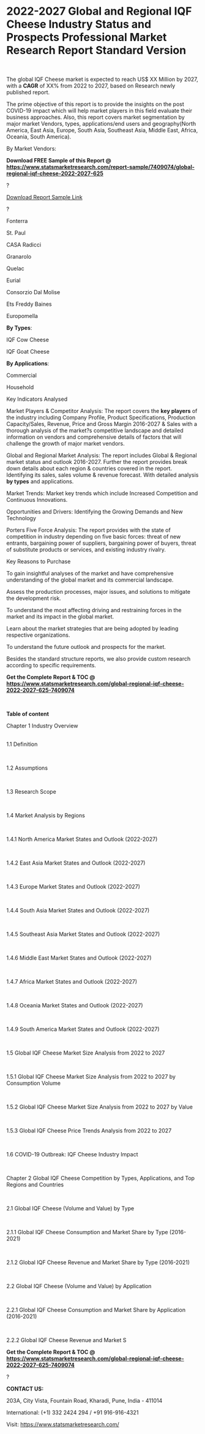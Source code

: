 <h1>2022-2027 Global and Regional IQF Cheese Industry Status and Prospects Professional Market Research Report Standard Version</h1><br/><p>The global IQF Cheese market is expected to reach US$ XX Million by 2027, with a <strong>CAGR</strong> of XX% from 2022 to 2027, based on Research newly published report.</p>
 
 
 
 <p>The prime objective of this report is to provide the insights on the post COVID-19 impact which will help market players in this field evaluate their business approaches. Also, this report covers market segmentation by major market Vendors, types, applications/end users and geography(North America, East Asia, Europe, South Asia, Southeast Asia, Middle East, Africa, Oceania, South America).</p>
 
 
 
 <p>By Market Vendors:</p>
 
 
 
 <div><b>Download FREE Sample of this Report @ <a href="https://www.statsmarketresearch.com/download-free-sample/7409074/global-regional-iqf-cheese-2022-2027-625">https://www.statsmarketresearch.com/report-sample/7409074/global-regional-iqf-cheese-2022-2027-625</a></b></div>
 
 
 
 <p>? </p>
 
 
 
 <p><a href="https://www.statsmarketresearch.com/download-free-sample/7409074/global-regional-iqf-cheese-2022-2027-625">Download Report Sample Link</a></p>
 
 
 
 <p>? </p>
 
 
 
 <p>Fonterra</p>
 
 
 
 <p>St. Paul</p>
 
 
 
 <p>CASA Radicci</p>
 
 
 
 <p>Granarolo</p>
 
 
 
 <p>Quelac</p>
 
 
 
 <p>Eurial</p>
 
 
 
 <p>Consorzio Dal Molise</p>
 
 
 
 <p>Ets Freddy Baines</p>
 
 
 
 <p>Europomella</p>
 
 
 
 <p><strong>By Types</strong>:</p>
 
 
 
 <p>IQF Cow Cheese</p>
 
 
 
 <p>IQF Goat Cheese</p>
 
 
 
 <p><strong><strong>By Applications</strong></strong>:</p>
 
 
 
 <p>Commercial</p>
 
 
 
 <p>Household</p>
 
 
 
 <p>Key Indicators Analysed</p>
 
 
 
 <p>Market Players & Competitor Analysis: The report covers the <strong>key players</strong> of the industry including Company Profile, Product Specifications, Production Capacity/Sales, Revenue, Price and Gross Margin 2016-2027 & Sales with a thorough analysis of the market?s competitive landscape and detailed information on vendors and comprehensive details of factors that will challenge the growth of major market vendors.</p>
 
 
 
 <p>Global and Regional Market Analysis: The report includes Global & Regional market status and outlook 2016-2027. Further the report provides break down details about each region & countries covered in the report. Identifying its sales, sales volume & revenue forecast. With detailed analysis <strong>by types</strong> and applications.</p>
 
 
 
 <p>Market Trends: Market key trends which include Increased Competition and Continuous Innovations.</p>
 
 
 
 <p>Opportunities and Drivers: Identifying the Growing Demands and New Technology</p>
 
 
 
 <p>Porters Five Force Analysis: The report provides with the state of competition in industry depending on five basic forces: threat of new entrants, bargaining power of suppliers, bargaining power of buyers, threat of substitute products or services, and existing industry rivalry.</p>
 
 
 
 <p>Key Reasons to Purchase</p>
 
 
 
 <p>To gain insightful analyses of the market and have comprehensive understanding of the global market and its commercial landscape.</p>
 
 
 
 <p>Assess the production processes, major issues, and solutions to mitigate the development risk.</p>
 
 
 
 <p>To understand the most affecting driving and restraining forces in the market and its impact in the global market.</p>
 
 
 
 <p>Learn about the market strategies that are being adopted by leading respective organizations.</p>
 
 
 
 <p>To understand the future outlook and prospects for the market.</p>
 
 
 
 <p>Besides the standard structure reports, we also provide custom research according to specific requirements.</p>
 
 
 
 <div><b>Get the Complete Report & TOC @ <a href="https://www.statsmarketresearch.com/global-regional-iqf-cheese-2022-2027-625-7409074">https://www.statsmarketresearch.com/global-regional-iqf-cheese-2022-2027-625-7409074</a></b></div>
 
 
 
 <p><br />
 
 <b>Table of content</b></p>
 
 
 
 <p>Chapter 1 Industry Overview<br />
 
 <br />
 
 1.1 Definition<br />
 
 <br />
 
 1.2 Assumptions<br />
 
 <br />
 
 1.3 Research Scope<br />
 
 <br />
 
 1.4 Market Analysis by Regions<br />
 
 <br />
 
 1.4.1 North America Market States and Outlook (2022-2027)<br />
 
 <br />
 
 1.4.2 East Asia Market States and Outlook (2022-2027)<br />
 
 <br />
 
 1.4.3 Europe Market States and Outlook (2022-2027)<br />
 
 <br />
 
 1.4.4 South Asia Market States and Outlook (2022-2027)<br />
 
 <br />
 
 1.4.5 Southeast Asia Market States and Outlook (2022-2027)<br />
 
 <br />
 
 1.4.6 Middle East Market States and Outlook (2022-2027)<br />
 
 <br />
 
 1.4.7 Africa Market States and Outlook (2022-2027)<br />
 
 <br />
 
 1.4.8 Oceania Market States and Outlook (2022-2027)<br />
 
 <br />
 
 1.4.9 South America Market States and Outlook (2022-2027)<br />
 
 <br />
 
 1.5 Global IQF Cheese Market Size Analysis from 2022 to 2027<br />
 
 <br />
 
 1.5.1 Global IQF Cheese Market Size Analysis from 2022 to 2027 by Consumption Volume<br />
 
 <br />
 
 1.5.2 Global IQF Cheese Market Size Analysis from 2022 to 2027 by Value<br />
 
 <br />
 
 1.5.3 Global IQF Cheese Price Trends Analysis from 2022 to 2027<br />
 
 <br />
 
 1.6 COVID-19 Outbreak: IQF Cheese Industry Impact<br />
 
 <br />
 
 Chapter 2 Global IQF Cheese Competition by Types, Applications, and Top Regions and Countries<br />
 
 <br />
 
 2.1 Global IQF Cheese (Volume and Value) by Type<br />
 
 <br />
 
 2.1.1 Global IQF Cheese Consumption and Market Share by Type (2016-2021)<br />
 
 <br />
 
 2.1.2 Global IQF Cheese Revenue and Market Share by Type (2016-2021)<br />
 
 <br />
 
 2.2 Global IQF Cheese (Volume and Value) by Application<br />
 
 <br />
 
 2.2.1 Global IQF Cheese Consumption and Market Share by Application (2016-2021)<br />
 
 <br />
 
 2.2.2 Global IQF Cheese Revenue and Market S</p>
 
 
 
 <div><b>Get the Complete Report & TOC @ <a href="https://www.statsmarketresearch.com/global-regional-iqf-cheese-2022-2027-625-7409074">https://www.statsmarketresearch.com/global-regional-iqf-cheese-2022-2027-625-7409074</a></b></div>
 
 
 
 <p>? </p>
 
 
 
 <p><b>CONTACT US:</b><br />
 
 203A, City Vista, Fountain Road, Kharadi, Pune, India - 411014<br />
 
 International: (+1) 332 2424 294 / +91 916-916-4321<br />
 
 Visit: <a href="https://www.statsmarketresearch.com/">https://www.statsmarketresearch.com/</a></p>